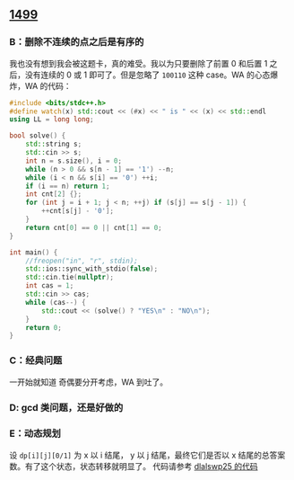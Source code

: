 
## [1499](https://codeforces.com/contest/1499)

### B：删除不连续的点之后是有序的

我也没有想到我会被这题卡，真的难受。我以为只要删除了前置 0 和后置 1 之后，没有连续的 0 或 1 即可了。但是忽略了 `100110` 这种 case。WA 的心态爆炸，WA 的代码：

``` C++
#include <bits/stdc++.h>
#define watch(x) std::cout << (#x) << " is " << (x) << std::endl
using LL = long long;

bool solve() {
	std::string s;
	std::cin >> s;
	int n = s.size(), i = 0;
	while (n > 0 && s[n - 1] == '1') --n;
	while (i < n && s[i] == '0') ++i;
	if (i == n) return 1;
	int cnt[2] {};
	for (int j = i + 1; j < n; ++j) if (s[j] == s[j - 1]) {
		++cnt[s[j] - '0'];
	}
	return cnt[0] == 0 || cnt[1] == 0;
}

int main() {
	//freopen("in", "r", stdin);
	std::ios::sync_with_stdio(false);
	std::cin.tie(nullptr);
	int cas = 1;
	std::cin >> cas;
	while (cas--) {
		std::cout << (solve() ? "YES\n" : "NO\n");
	}
	return 0;
}
```


### C：经典问题

一开始就知道 奇偶要分开考虑，WA 到吐了。

### D: gcd 类问题，还是好做的

### E：动态规划

设 `dp[i][j][0/1]` 为 x 以 i 结尾， y 以 j 结尾，最终它们是否以 x 结尾的总答案数。有了这个状态，状态转移就明显了。
代码请参考 [dlalswp25 的代码](https://codeforces.com/contest/1499/submission/110348041)